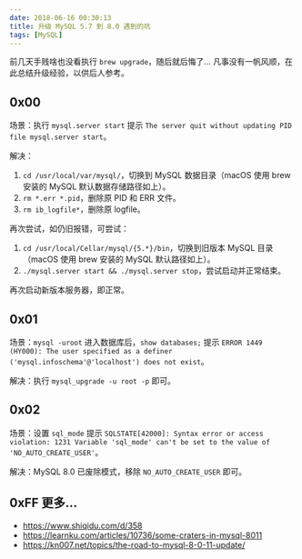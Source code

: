 ```yaml
---
date: 2018-06-16 00:30:13
title: 升级 MySQL 5.7 到 8.0 遇到的坑
tags: [MySQL]
---
```


前几天手贱啥也没看执行 `brew upgrade`，随后就后悔了... 凡事没有一帆风顺，在此总结升级经验，以供后人参考。

## 0x00

场景：执行 `mysql.server start` 提示 `The server quit without updating PID file mysql.server start`。

解决：

1. `cd /usr/local/var/mysql/`，切换到 MySQL 数据目录（macOS 使用 brew 安装的 MySQL 默认数据存储路径如上）。
2. `rm *.err *.pid`，删除原 PID 和 ERR 文件。
3. `rm ib_logfile*`，删除原 logfile。

再次尝试，如仍旧报错，可尝试：

1. `cd /usr/local/Cellar/mysql/{5.*}/bin`，切换到旧版本 MySQL 目录（macOS 使用 brew 安装的 MySQL 默认路径如上）。
2. `./mysql.server start && ./mysql.server stop`，尝试启动并正常结束。

再次启动新版本服务器，即正常。

## 0x01

场景：`mysql -uroot` 进入数据库后，`show databases;` 提示 `ERROR 1449 (HY000): The user specified as a definer ('mysql.infoschema'@'localhost') does not exist`。

解决：执行 `mysql_upgrade -u root -p` 即可。

## 0x02

场景：设置 `sql_mode` 提示 `SQLSTATE[42000]: Syntax error or access violation: 1231 Variable 'sql_mode' can't be set to the value of 'NO_AUTO_CREATE_USER'`。

解决：MySQL 8.0 已废除模式，移除 `NO_AUTO_CREATE_USER` 即可。

## 0xFF 更多...

- <https://www.shiqidu.com/d/358>
- <https://learnku.com/articles/10736/some-craters-in-mysql-8011>
- <https://kn007.net/topics/the-road-to-mysql-8-0-11-update/>
